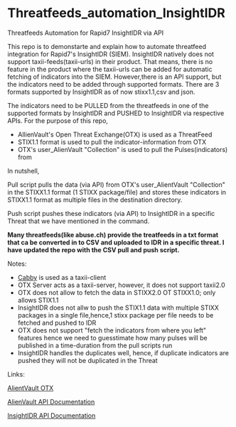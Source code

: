 # Threatfeeds_automation_InsightIDR
Threatfeeds Automation for Rapid7 InsightIDR via API

This repo is to demonstarte and explain how to automate threatfeed integration for Rapid7's InsightIDR (SIEM). InsightIDR natively does not support taxii-feeds(taxii-urls) in their product. That means, there is no feature in the product where the taxii-urls can be added for automatic fetching of indicators into the SIEM. However,there is an API support, but the indicators need to be added through supported formats. There are 3 formats supported by InsightIDR as of now stixx1.1,csv and json. 

The indicators need to be PULLED from the threatfeeds in one of the supported formats by InsightIDR and PUSHED to InsightIDR via respective APIs. For the purpose of this repo, 

- AllienVault's Open Threat Exchange(OTX) is used as a ThreatFeed
- STIX1.1 format is used to pull the indicator-information from OTX
- OTX's user_AlienVault "Collection" is used to pull the Pulses(indicators) from 

In nutshell, 

Pull script pulls the data (via API) from OTX's user_AlientVault "Collection" in the STIXX1.1 format (1 STIXX package/file) and stores these indicators in STIXX1.1 format as multiple files in the destination directory. 

Push script pushes these indicators (via API) to InsightIDR in a specific Threat that we have mentioned in the command. 

**Many threatfeeds(like abuse.ch) provide the treatfeeds in a txt format that ca be converted in to CSV and uploaded to IDR in a specific threat. I have updated the repo with the CSV pull and push script.**

Notes:

- [Cabby](https://cabby.readthedocs.io/en/stable/index.html) is used as a taxii-client
- OTX Server acts as a taxii-server, however, it does not support taxii2.0 
- OTX does not allow to fetch the data in STIXX2.0 OT STIXX1.0; only allows STIX1.1
- InsightIDR does not allw to push the STIX1.1 data with multiple STIXX packages in a single file,hence,1 stixx package per file needs to be fetched and pushed to IDR 
- OTX does not support "fetch the indicators from where you left" features hence we need to guesstimate how many pulses will be published in a time-duration from the pull scripts run 
- InsightIDR handles the duplicates well, hence, if duplicate indicators are pushed they will not be duplicated in the Threat

Links: 

[AlientVault OTX](https://otx.alienvault.com/)

[AlienVault API Documentation](https://otx.alienvault.com/api)

[InsightIDR API Documentation](https://help.rapid7.com/insightidr/en-us/api/v1/docs.html#)
